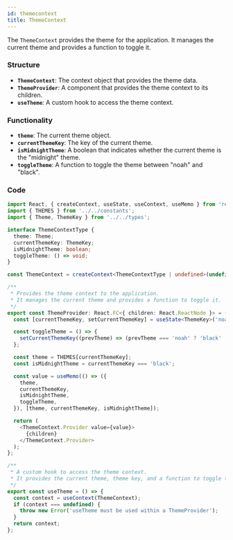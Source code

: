 ```yaml
---
id: themecontext
title: ThemeContext
---
```


The `ThemeContext` provides the theme for the application. It manages the current theme and provides a function to toggle it.

### Structure

- **`ThemeContext`**: The context object that provides the theme data.
- **`ThemeProvider`**: A component that provides the theme context to its children.
- **`useTheme`**: A custom hook to access the theme context.

### Functionality

- **`theme`**: The current theme object.
- **`currentThemeKey`**: The key of the current theme.
- **`isMidnightTheme`**: A boolean that indicates whether the current theme is the "midnight" theme.
- **`toggleTheme`**: A function to toggle the theme between "noah" and "black".

### Code

```typescript
import React, { createContext, useState, useContext, useMemo } from 'react';
import { THEMES } from '../../constants';
import { Theme, ThemeKey } from '../../types';

interface ThemeContextType {
  theme: Theme;
  currentThemeKey: ThemeKey;
  isMidnightTheme: boolean;
  toggleTheme: () => void;
}

const ThemeContext = createContext<ThemeContextType | undefined>(undefined);

/**
 * Provides the theme context to the application.
 * It manages the current theme and provides a function to toggle it.
 */
export const ThemeProvider: React.FC<{ children: React.ReactNode }> = ({ children }) => {
  const [currentThemeKey, setCurrentThemeKey] = useState<ThemeKey>('noah');

  const toggleTheme = () => {
    setCurrentThemeKey((prevTheme) => (prevTheme === 'noah' ? 'black' : 'noah'));
  };

  const theme = THEMES[currentThemeKey];
  const isMidnightTheme = currentThemeKey === 'black';

  const value = useMemo(() => ({
    theme,
    currentThemeKey,
    isMidnightTheme,
    toggleTheme,
  }), [theme, currentThemeKey, isMidnightTheme]);

  return (
    <ThemeContext.Provider value={value}>
      {children}
    </ThemeContext.Provider>
  );
};

/**
 * A custom hook to access the theme context.
 * It provides the current theme, theme key, and a function to toggle the theme.
 */
export const useTheme = () => {
  const context = useContext(ThemeContext);
  if (context === undefined) {
    throw new Error('useTheme must be used within a ThemeProvider');
  }
  return context;
};
